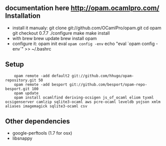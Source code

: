 documentation here http://opam.ocamlpro.com/
Installation
----------------
- install it manualy:
git clone git://github.com/OCamlPro/opam.git
cd opam
git checkout 0.7.7
./configure
make
make install
- with brew
brew update
brew install opam
- configure it:
opam init
eval `opam config -env`
echo "eval \`opam config -env\`" >> ~/.bashrc

Setup
----------------
        opam remote -add default2 git://github.com/hhugo/opam-repository.git 50
        opam remote -add besport git://github.com/besport/opam-repo-besport.git 100
        opam update
        opam install ocamlfind deriving-ocsigen js_of_ocaml eliom tyxml ocsigenserver camlzip sqlite3-ocaml aws pcre-ocaml leveldb yojson xmlm aliases imagemagick sqlite3-ocaml csv


Other dependencies
----------------
- google-perftools (1.7 for osx)
- libsnappy
